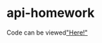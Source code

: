 # api-homework

Code can be viewed["Here!"](https://github.com/themichaelfoley/api-homework/blob/main/Starter_Code/financial-planner.ipynb)